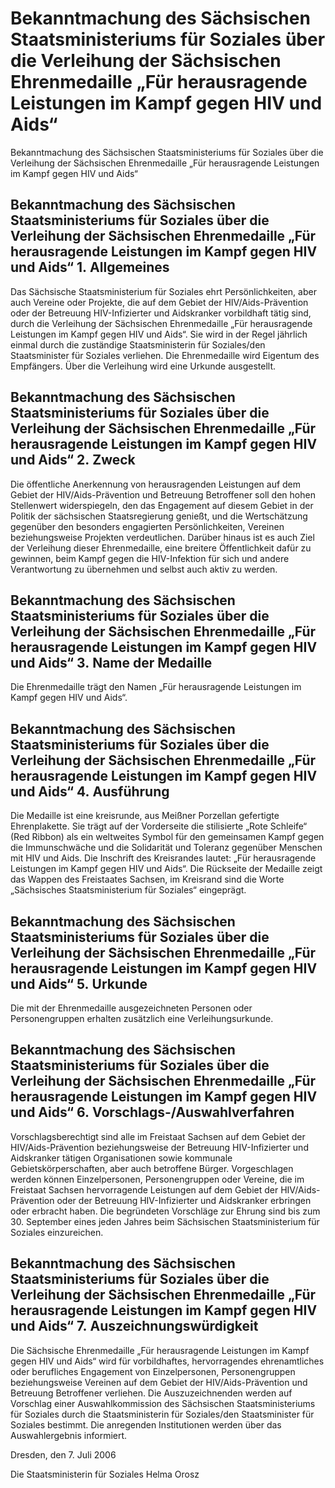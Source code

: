 # Bekanntmachung des Sächsischen Staatsministeriums für Soziales über die Verleihung der Sächsischen Ehrenmedaille „Für herausragende Leistungen im Kampf gegen HIV und Aids“

Bekanntmachung des Sächsischen Staatsministeriums für Soziales über die Verleihung der Sächsischen Ehrenmedaille „Für herausragende Leistungen im Kampf gegen HIV und Aids“

## Bekanntmachung des Sächsischen Staatsministeriums für Soziales über die Verleihung der Sächsischen Ehrenmedaille „Für herausragende Leistungen im Kampf gegen HIV und Aids“ 1. Allgemeines

Das Sächsische Staatsministerium für Soziales ehrt Persönlichkeiten, aber auch Vereine oder Projekte, die auf dem Gebiet der HIV/Aids-Prävention oder der Betreuung HIV-Infizierter und Aidskranker vorbildhaft tätig sind, durch die Verleihung der Sächsischen Ehrenmedaille „Für herausragende Leistungen im Kampf gegen HIV und Aids“. Sie wird in der Regel jährlich einmal durch die zuständige Staatsministerin für Soziales/den Staatsminister für Soziales verliehen. Die Ehrenmedaille wird Eigentum des Empfängers. Über die Verleihung wird eine Urkunde ausgestellt.


## Bekanntmachung des Sächsischen Staatsministeriums für Soziales über die Verleihung der Sächsischen Ehrenmedaille „Für herausragende Leistungen im Kampf gegen HIV und Aids“ 2. Zweck

Die öffentliche Anerkennung von herausragenden Leistungen auf dem Gebiet der HIV/Aids-Prävention und Betreuung Betroffener soll den hohen Stellenwert widerspiegeln, den das Engagement auf diesem Gebiet in der Politik der sächsischen Staatsregierung genießt, und die Wertschätzung gegenüber den besonders engagierten Persönlichkeiten, Vereinen beziehungsweise Projekten verdeutlichen. Darüber hinaus ist es auch Ziel der Verleihung dieser Ehrenmedaille, eine breitere Öffentlichkeit dafür zu gewinnen, beim Kampf gegen die HIV-Infektion für sich und andere Verantwortung zu übernehmen und selbst auch aktiv zu werden.


## Bekanntmachung des Sächsischen Staatsministeriums für Soziales über die Verleihung der Sächsischen Ehrenmedaille „Für herausragende Leistungen im Kampf gegen HIV und Aids“ 3. Name der Medaille

Die Ehrenmedaille trägt den Namen „Für herausragende Leistungen im Kampf gegen HIV und Aids“.


## Bekanntmachung des Sächsischen Staatsministeriums für Soziales über die Verleihung der Sächsischen Ehrenmedaille „Für herausragende Leistungen im Kampf gegen HIV und Aids“ 4. Ausführung

Die Medaille ist eine kreisrunde, aus Meißner Porzellan gefertigte Ehrenplakette. 
         Sie trägt auf der Vorderseite die stilisierte „Rote Schleife“ (Red Ribbon) als ein weltweites Symbol für den gemeinsamen Kampf gegen die Immunschwäche und die Solidarität und Toleranz gegenüber Menschen mit HIV und Aids. Die Inschrift des Kreisrandes lautet: „Für herausragende Leistungen im Kampf gegen HIV und Aids“. 
         Die Rückseite der Medaille zeigt das Wappen des Freistaates Sachsen, im Kreisrand sind die Worte „Sächsisches Staatsministerium für Soziales“ eingeprägt.


## Bekanntmachung des Sächsischen Staatsministeriums für Soziales über die Verleihung der Sächsischen Ehrenmedaille „Für herausragende Leistungen im Kampf gegen HIV und Aids“ 5. Urkunde

Die mit der Ehrenmedaille ausgezeichneten Personen oder Personengruppen erhalten zusätzlich eine Verleihungsurkunde.


## Bekanntmachung des Sächsischen Staatsministeriums für Soziales über die Verleihung der Sächsischen Ehrenmedaille „Für herausragende Leistungen im Kampf gegen HIV und Aids“ 6. Vorschlags-/Auswahlverfahren

Vorschlagsberechtigt sind alle im Freistaat Sachsen auf dem Gebiet der HIV/Aids-Prävention beziehungsweise der Betreuung HIV-Infizierter und Aidskranker tätigen Organisationen sowie kommunale Gebietskörperschaften, aber auch betroffene Bürger. 
         Vorgeschlagen werden können Einzelpersonen, Personengruppen oder Vereine, die im Freistaat Sachsen hervorragende Leistungen auf dem Gebiet der HIV/Aids-Prävention oder der Betreuung HIV-Infizierter und Aidskranker erbringen oder erbracht haben. 
         Die begründeten Vorschläge zur Ehrung sind bis zum 30. September eines jeden Jahres beim Sächsischen Staatsministerium für Soziales einzureichen.


## Bekanntmachung des Sächsischen Staatsministeriums für Soziales über die Verleihung der Sächsischen Ehrenmedaille „Für herausragende Leistungen im Kampf gegen HIV und Aids“ 7. Auszeichnungswürdigkeit

Die Sächsische Ehrenmedaille „Für herausragende Leistungen im Kampf gegen HIV und Aids“ wird für vorbildhaftes, hervorragendes ehrenamtliches oder berufliches Engagement von Einzelpersonen, Personengruppen beziehungsweise Vereinen auf dem Gebiet der HIV/Aids-Prävention und Betreuung Betroffener verliehen. Die Auszuzeichnenden werden auf Vorschlag einer Auswahlkommission des Sächsischen Staatsministeriums für Soziales durch die Staatsministerin für Soziales/den Staatsminister für Soziales bestimmt. Die anregenden Institutionen werden über das Auswahlergebnis informiert.

Dresden, den 7. Juli 2006

Die Staatsministerin für Soziales 
           Helma Orosz

